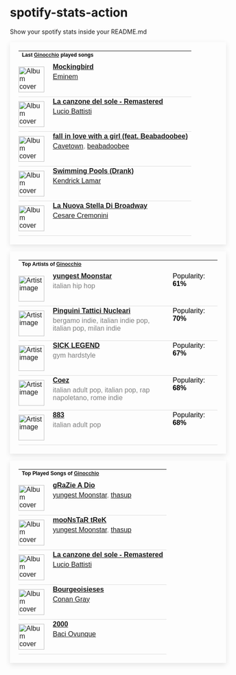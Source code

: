 # spotify-stats-action
Show your spotify stats inside your README.md

<!-- BEGIN SPOTIFY STATS: LAST PLAYED SONGS -->
<table style="border: none; padding: 20px; box-shadow: 0px 4px 12px rgba(0, 0, 0, 0.1); max-width: 100%; font-family: Arial, sans-serif;">
  <tr>
    <td colspan="3" style="padding-bottom: 10px;">
      <h4 style="margin: 0; font-size: 12px; color: black;">Last <a href="https://open.spotify.com/user/giuliotognetto00">Ginocchio</a> played songs</h4>
    </td>
  </tr>

  <!-- Begin song rows -->
  
  <tr style="border-bottom: 1px solid #ddd;">
    <td style="padding: 10px 10px 10px 0;">
      <img src="https://i.scdn.co/image/ab67616d0000b273726d48d93d02e1271774f023" href="https://open.spotify.com/track/561jH07mF1jHuk7KlaeF0s" alt="Album cover" style="width: 60px; height: 60px;">
    </td>
    <td style="vertical-align: top; padding-left: 10px;">
      <p style="margin: 0; color: black;"><a href="https://open.spotify.com/track/561jH07mF1jHuk7KlaeF0s"><strong>Mockingbird</strong></a></p>
      <p style="margin: 5px 0 0 0; color: grey;"><a href="https://open.spotify.com/artist/7dGJo4pcD2V6oG8kP0tJRR">Eminem</a></p>
    </td>
  </tr>
  
  <tr style="border-bottom: 1px solid #ddd;">
    <td style="padding: 10px 10px 10px 0;">
      <img src="https://i.scdn.co/image/ab67616d0000b273c14d6f207634fec419db5f75" href="https://open.spotify.com/track/5XAGVMePJNaXHcdRN578Xi" alt="Album cover" style="width: 60px; height: 60px;">
    </td>
    <td style="vertical-align: top; padding-left: 10px;">
      <p style="margin: 0; color: black;"><a href="https://open.spotify.com/track/5XAGVMePJNaXHcdRN578Xi"><strong>La canzone del sole - Remastered</strong></a></p>
      <p style="margin: 5px 0 0 0; color: grey;"><a href="https://open.spotify.com/artist/2caOYPej26UoQOyFnzXW3G">Lucio Battisti</a></p>
    </td>
  </tr>
  
  <tr style="border-bottom: 1px solid #ddd;">
    <td style="padding: 10px 10px 10px 0;">
      <img src="https://i.scdn.co/image/ab67616d0000b273b8cf783da28c05184f51f6ea" href="https://open.spotify.com/track/0rH1Y0mcALJgAq8EKF2Zwt" alt="Album cover" style="width: 60px; height: 60px;">
    </td>
    <td style="vertical-align: top; padding-left: 10px;">
      <p style="margin: 0; color: black;"><a href="https://open.spotify.com/track/0rH1Y0mcALJgAq8EKF2Zwt"><strong>fall in love with a girl (feat. Beabadoobee)</strong></a></p>
      <p style="margin: 5px 0 0 0; color: grey;"><a href="https://open.spotify.com/artist/2hR4h1Cao2ueuI7Cx9c7V8">Cavetown</a>, <a href="https://open.spotify.com/artist/35l9BRT7MXmM8bv2WDQiyB">beabadoobee</a></p>
    </td>
  </tr>
  
  <tr style="border-bottom: 1px solid #ddd;">
    <td style="padding: 10px 10px 10px 0;">
      <img src="https://i.scdn.co/image/ab67616d0000b273b5ef185d28724c5573c2ac9c" href="https://open.spotify.com/track/6REbwUNlppTfcnV4d4ZoZi" alt="Album cover" style="width: 60px; height: 60px;">
    </td>
    <td style="vertical-align: top; padding-left: 10px;">
      <p style="margin: 0; color: black;"><a href="https://open.spotify.com/track/6REbwUNlppTfcnV4d4ZoZi"><strong>Swimming Pools (Drank)</strong></a></p>
      <p style="margin: 5px 0 0 0; color: grey;"><a href="https://open.spotify.com/artist/2YZyLoL8N0Wb9xBt1NhZWg">Kendrick Lamar</a></p>
    </td>
  </tr>
  
  <tr style="border-bottom: 1px solid #ddd;">
    <td style="padding: 10px 10px 10px 0;">
      <img src="https://i.scdn.co/image/ab67616d0000b27322ae5b5ba67f6f218b5f3e34" href="https://open.spotify.com/track/3qtuOAI0YyfoBM1s7Tvm46" alt="Album cover" style="width: 60px; height: 60px;">
    </td>
    <td style="vertical-align: top; padding-left: 10px;">
      <p style="margin: 0; color: black;"><a href="https://open.spotify.com/track/3qtuOAI0YyfoBM1s7Tvm46"><strong>La Nuova Stella Di Broadway</strong></a></p>
      <p style="margin: 5px 0 0 0; color: grey;"><a href="https://open.spotify.com/artist/396Jr76018oUMR6QBnqT8T">Cesare Cremonini</a></p>
    </td>
  </tr>
  
  <!-- End song rows -->
</table>
<!-- END SPOTIFY STATS: LAST PLAYED SONGS -->

<!-- BEGIN SPOTIFY STATS: TOP ARTISTS -->
<table style="border: none; padding: 20px; box-shadow: 0px 4px 12px rgba(0, 0, 0, 0.1); max-width: 100%; font-family: Arial, sans-serif;">
  <tr>
    <td colspan="3" style="padding-bottom: 10px;">
      <h4 style="margin: 0; font-size: 12px; color: black;">Top Artists of <a href="https://open.spotify.com/user/giuliotognetto00">Ginocchio</a></h4>
    </td>
  </tr>

  <!-- Begin artist rows -->
  
  <tr style="border-bottom: 1px solid #ddd;">
    <td style="padding: 10px 10px 10px 0;">
      <img src="https://i.scdn.co/image/ab67616d0000b2733e97097d544a704eb344cbe4" href="https://open.spotify.com/artist/3l9OOqBvHs4SM91bWqtaQb" alt="Artist image" style="width: 60px; height: 60px;">
    </td>
    <td style="vertical-align: top; padding-left: 10px;">
      <p style="margin: 0; color: black;"><a href="https://open.spotify.com/artist/3l9OOqBvHs4SM91bWqtaQb"><strong>yungest Moonstar</strong></a></p>
      <p style="margin: 5px 0 0 0; color: grey;">italian hip hop</p>
    </td>
    <td style="vertical-align: top; padding-left: 10px;">
      <p style="margin: 0; color: black;">Popularity: <strong>61%</strong></p>
    </td>
  </tr>
  
  <tr style="border-bottom: 1px solid #ddd;">
    <td style="padding: 10px 10px 10px 0;">
      <img src="https://i.scdn.co/image/ab6761610000e5eb3b96cd66c6bf065f7b773a33" href="https://open.spotify.com/artist/6RdcIWVKYYzNzjQRd3oyHS" alt="Artist image" style="width: 60px; height: 60px;">
    </td>
    <td style="vertical-align: top; padding-left: 10px;">
      <p style="margin: 0; color: black;"><a href="https://open.spotify.com/artist/6RdcIWVKYYzNzjQRd3oyHS"><strong>Pinguini Tattici Nucleari</strong></a></p>
      <p style="margin: 5px 0 0 0; color: grey;">bergamo indie, italian indie pop, italian pop, milan indie</p>
    </td>
    <td style="vertical-align: top; padding-left: 10px;">
      <p style="margin: 0; color: black;">Popularity: <strong>70%</strong></p>
    </td>
  </tr>
  
  <tr style="border-bottom: 1px solid #ddd;">
    <td style="padding: 10px 10px 10px 0;">
      <img src="https://i.scdn.co/image/ab6761610000e5ebc29ee5bd25bcb741f9377b05" href="https://open.spotify.com/artist/3EYY5FwDkHEYLw5V86SAtl" alt="Artist image" style="width: 60px; height: 60px;">
    </td>
    <td style="vertical-align: top; padding-left: 10px;">
      <p style="margin: 0; color: black;"><a href="https://open.spotify.com/artist/3EYY5FwDkHEYLw5V86SAtl"><strong>SICK LEGEND</strong></a></p>
      <p style="margin: 5px 0 0 0; color: grey;">gym hardstyle</p>
    </td>
    <td style="vertical-align: top; padding-left: 10px;">
      <p style="margin: 0; color: black;">Popularity: <strong>67%</strong></p>
    </td>
  </tr>
  
  <tr style="border-bottom: 1px solid #ddd;">
    <td style="padding: 10px 10px 10px 0;">
      <img src="https://i.scdn.co/image/ab6761610000e5eb8044505721270eb00050b188" href="https://open.spotify.com/artist/5dXlc7MnpaTeUIsHLVe3n4" alt="Artist image" style="width: 60px; height: 60px;">
    </td>
    <td style="vertical-align: top; padding-left: 10px;">
      <p style="margin: 0; color: black;"><a href="https://open.spotify.com/artist/5dXlc7MnpaTeUIsHLVe3n4"><strong>Coez</strong></a></p>
      <p style="margin: 5px 0 0 0; color: grey;">italian adult pop, italian pop, rap napoletano, rome indie</p>
    </td>
    <td style="vertical-align: top; padding-left: 10px;">
      <p style="margin: 0; color: black;">Popularity: <strong>68%</strong></p>
    </td>
  </tr>
  
  <tr style="border-bottom: 1px solid #ddd;">
    <td style="padding: 10px 10px 10px 0;">
      <img src="https://i.scdn.co/image/ab6761610000e5eb8f93c1992603290eea5a3068" href="https://open.spotify.com/artist/6bMul6rmRS03x38tWKYifO" alt="Artist image" style="width: 60px; height: 60px;">
    </td>
    <td style="vertical-align: top; padding-left: 10px;">
      <p style="margin: 0; color: black;"><a href="https://open.spotify.com/artist/6bMul6rmRS03x38tWKYifO"><strong>883</strong></a></p>
      <p style="margin: 5px 0 0 0; color: grey;">italian adult pop</p>
    </td>
    <td style="vertical-align: top; padding-left: 10px;">
      <p style="margin: 0; color: black;">Popularity: <strong>68%</strong></p>
    </td>
  </tr>
  
  <!-- End artist rows -->
</table>
<!-- END SPOTIFY STATS: TOP ARTISTS -->

<!-- BEGIN SPOTIFY STATS: MOST PLAYED SONG -->
<table style="border: none; padding: 20px; box-shadow: 0px 4px 12px rgba(0, 0, 0, 0.1); max-width: 100%; font-family: Arial, sans-serif;">
  <tr>
    <td colspan="3" style="padding-bottom: 10px;">
      <h4 style="margin: 0; font-size: 12px; color: black;">Top Played Songs of <a href="https://open.spotify.com/user/giuliotognetto00">Ginocchio</a></h4>
    </td>
  </tr>

  <!-- Begin top songs rows -->
  
  <tr style="border-bottom: 1px solid #ddd;">
    <td style="padding: 10px 10px 10px 0;">
      <img src="https://i.scdn.co/image/ab67616d0000b273f6da146e4b29f6cb182c6a72" href="https://open.spotify.com/track/0NUzLcrkkXeztSVlJYHOug" alt="Album cover" style="width: 60px; height: 60px;">
    </td>
    <td style="vertical-align: top; padding-left: 10px;">
      <p style="margin: 0; color: black;"><a href="https://open.spotify.com/track/0NUzLcrkkXeztSVlJYHOug"><strong>gRaZie A Dio</strong></a></p>
      <p style="margin: 5px 0 0 0; color: grey;"><a href="https://open.spotify.com/artist/3l9OOqBvHs4SM91bWqtaQb">yungest Moonstar</a>, <a href="https://open.spotify.com/artist/19i93sA0D7yS9dYoVNBqAA">thasup</a></p>
    </td>
  </tr>
  
  <tr style="border-bottom: 1px solid #ddd;">
    <td style="padding: 10px 10px 10px 0;">
      <img src="https://i.scdn.co/image/ab67616d0000b273f6da146e4b29f6cb182c6a72" href="https://open.spotify.com/track/4TrP5TjLKNKDmEaRDXfeQe" alt="Album cover" style="width: 60px; height: 60px;">
    </td>
    <td style="vertical-align: top; padding-left: 10px;">
      <p style="margin: 0; color: black;"><a href="https://open.spotify.com/track/4TrP5TjLKNKDmEaRDXfeQe"><strong>mooNsTaR tReK</strong></a></p>
      <p style="margin: 5px 0 0 0; color: grey;"><a href="https://open.spotify.com/artist/3l9OOqBvHs4SM91bWqtaQb">yungest Moonstar</a>, <a href="https://open.spotify.com/artist/19i93sA0D7yS9dYoVNBqAA">thasup</a></p>
    </td>
  </tr>
  
  <tr style="border-bottom: 1px solid #ddd;">
    <td style="padding: 10px 10px 10px 0;">
      <img src="https://i.scdn.co/image/ab67616d0000b273c14d6f207634fec419db5f75" href="https://open.spotify.com/track/5XAGVMePJNaXHcdRN578Xi" alt="Album cover" style="width: 60px; height: 60px;">
    </td>
    <td style="vertical-align: top; padding-left: 10px;">
      <p style="margin: 0; color: black;"><a href="https://open.spotify.com/track/5XAGVMePJNaXHcdRN578Xi"><strong>La canzone del sole - Remastered</strong></a></p>
      <p style="margin: 5px 0 0 0; color: grey;"><a href="https://open.spotify.com/artist/2caOYPej26UoQOyFnzXW3G">Lucio Battisti</a></p>
    </td>
  </tr>
  
  <tr style="border-bottom: 1px solid #ddd;">
    <td style="padding: 10px 10px 10px 0;">
      <img src="https://i.scdn.co/image/ab67616d0000b27323e2af3e96fa7af0bd297e38" href="https://open.spotify.com/track/056bKm6W5j9QodOftRznUV" alt="Album cover" style="width: 60px; height: 60px;">
    </td>
    <td style="vertical-align: top; padding-left: 10px;">
      <p style="margin: 0; color: black;"><a href="https://open.spotify.com/track/056bKm6W5j9QodOftRznUV"><strong>Bourgeoisieses</strong></a></p>
      <p style="margin: 5px 0 0 0; color: grey;"><a href="https://open.spotify.com/artist/4Uc8Dsxct0oMqx0P6i60ea">Conan Gray</a></p>
    </td>
  </tr>
  
  <tr style="border-bottom: 1px solid #ddd;">
    <td style="padding: 10px 10px 10px 0;">
      <img src="https://i.scdn.co/image/ab67616d0000b273c5d3734476d50ee111cb3ae2" href="https://open.spotify.com/track/5rfkg8TbFWBGqNeWbd3FJZ" alt="Album cover" style="width: 60px; height: 60px;">
    </td>
    <td style="vertical-align: top; padding-left: 10px;">
      <p style="margin: 0; color: black;"><a href="https://open.spotify.com/track/5rfkg8TbFWBGqNeWbd3FJZ"><strong>2000</strong></a></p>
      <p style="margin: 5px 0 0 0; color: grey;"><a href="https://open.spotify.com/artist/3JmaR2HIU0f2H2X0hh4yBS">Baci Ovunque</a></p>
    </td>
  </tr>
  
  <!-- End top songs rows -->
</table>
<!-- END SPOTIFY STATS: MOST PLAYED SONG -->
